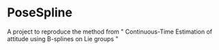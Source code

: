 # PoseSpline
A project to reproduce the method from " Continuous-Time Estimation of attitude
using B-splines on Lie groups "
